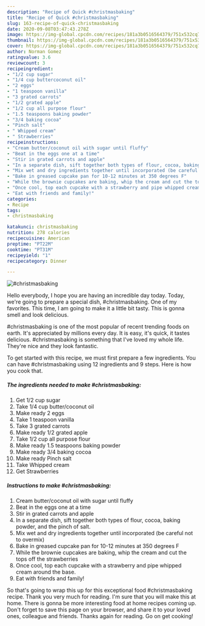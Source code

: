 ```yaml
---
description: "Recipe of Quick #christmasbaking"
title: "Recipe of Quick #christmasbaking"
slug: 163-recipe-of-quick-christmasbaking
date: 2020-09-08T03:47:43.278Z
image: https://img-global.cpcdn.com/recipes/181a3b0516564379/751x532cq70/christmasbaking-recipe-main-photo.jpg
thumbnail: https://img-global.cpcdn.com/recipes/181a3b0516564379/751x532cq70/christmasbaking-recipe-main-photo.jpg
cover: https://img-global.cpcdn.com/recipes/181a3b0516564379/751x532cq70/christmasbaking-recipe-main-photo.jpg
author: Norman Gomez
ratingvalue: 3.6
reviewcount: 3
recipeingredient:
- "1/2 cup sugar"
- "1/4 cup buttercoconut oil"
- "2 eggs"
- "1 teaspoon vanilla"
- "3 grated carrots"
- "1/2 grated apple"
- "1/2 cup all purpose flour"
- "1.5 teaspoons baking powder"
- "3/4 baking cocoa"
- "Pinch salt"
- " Whipped cream"
- " Strawberries"
recipeinstructions:
- "Cream butter/coconut oil with sugar until fluffy"
- "Beat in the eggs one at a time"
- "Stir in grated carrots and apple"
- "In a separate dish, sift together both types of flour, cocoa, baking powder, and the pinch of salt."
- "Mix wet and dry ingredients together until incorporated (be careful not to overmix)"
- "Bake in greased cupcake pan for 10-12 minutes at 350 degrees F"
- "While the brownie cupcakes are baking, whip the cream and cut the tops off the strawberries"
- "Once cool, top each cupcake with a strawberry and pipe whipped cream around the base."
- "Eat with friends and family!"
categories:
- Recipe
tags:
- christmasbaking

katakunci: christmasbaking 
nutrition: 278 calories
recipecuisine: American
preptime: "PT22M"
cooktime: "PT31M"
recipeyield: "1"
recipecategory: Dinner

---
```



![#christmasbaking](https://img-global.cpcdn.com/recipes/181a3b0516564379/751x532cq70/christmasbaking-recipe-main-photo.jpg)

Hello everybody, I hope you are having an incredible day today. Today, we're going to prepare a special dish, #christmasbaking. One of my favorites. This time, I am going to make it a little bit tasty. This is gonna smell and look delicious.

#christmasbaking is one of the most popular of recent trending foods on earth. It's appreciated by millions every day. It is easy, it's quick, it tastes delicious. #christmasbaking is something that I've loved my whole life. They're nice and they look fantastic.




To get started with this recipe, we must first prepare a few ingredients. You can have #christmasbaking using 12 ingredients and 9 steps. Here is how you cook that.

<!--inarticleads1-->

##### The ingredients needed to make #christmasbaking:

1. Get 1/2 cup sugar
1. Take 1/4 cup butter/coconut oil
1. Make ready 2 eggs
1. Take 1 teaspoon vanilla
1. Take 3 grated carrots
1. Make ready 1/2 grated apple
1. Take 1/2 cup all purpose flour
1. Make ready 1.5 teaspoons baking powder
1. Make ready 3/4 baking cocoa
1. Make ready Pinch salt
1. Take  Whipped cream
1. Get  Strawberries




<!--inarticleads2-->

##### Instructions to make #christmasbaking:

1. Cream butter/coconut oil with sugar until fluffy
1. Beat in the eggs one at a time
1. Stir in grated carrots and apple
1. In a separate dish, sift together both types of flour, cocoa, baking powder, and the pinch of salt.
1. Mix wet and dry ingredients together until incorporated (be careful not to overmix)
1. Bake in greased cupcake pan for 10-12 minutes at 350 degrees F
1. While the brownie cupcakes are baking, whip the cream and cut the tops off the strawberries
1. Once cool, top each cupcake with a strawberry and pipe whipped cream around the base.
1. Eat with friends and family!




So that's going to wrap this up for this exceptional food #christmasbaking recipe. Thank you very much for reading. I'm sure that you will make this at home. There is gonna be more interesting food at home recipes coming up. Don't forget to save this page on your browser, and share it to your loved ones, colleague and friends. Thanks again for reading. Go on get cooking!
